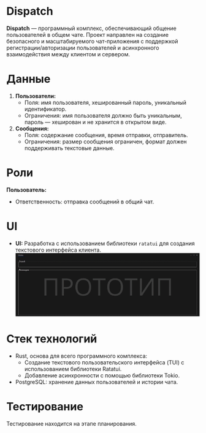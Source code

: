 # Dispatch

**Dispatch** — программный комплекс, обеспечивающий общение пользователей в общем чате. Проект направлен на создание безопасного и масштабируемого чат-приложения с поддержкой регистрации/авторизации пользователей и асинхронного взаимодействия между клиентом и сервером.

# Данные
1. **Пользователи:**
   - Поля: имя пользователя, хешированный пароль, уникальный идентификатор.
   - Ограничения: имя пользователя должно быть уникальным, пароль — хеширован и не хранится в открытом виде.
2. **Сообщения:**
   - Поля: содержание сообщения, время отправки, отправитель.
   - Ограничения: размер сообщения ограничен, формат должен поддерживать текстовые данные.

# Роли
**Пользователь:**
   - Ответственность: отправка сообщений в общий чат.

# UI
- **UI:** Разработка с использованием библиотеки `ratatui` для создания текстового интерфейса клиента.
![demo](./assets/ratatui_demo.gif)

# Стек технологий
- Rust, основа для всего программного комплекса:
  - Создание текстового пользовательского интерфейса (TUI) с использованием библиотеки Ratatui.
  - Добавление асинхронности с помощью библиотеки Tokio.
- PostgreSQL: хранение данных пользователей и истории чата.

# Тестирование
Тестирование находится на этапе планирования.
